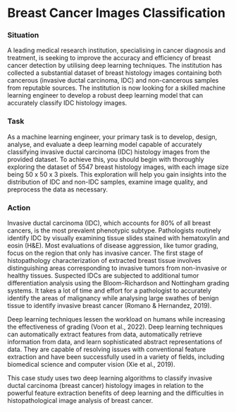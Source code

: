 # Breast Cancer Images Classification

### Situation

A leading medical research institution, specialising in cancer diagnosis and treatment, is seeking to improve the accuracy and efficiency of breast cancer detection by utilising deep learning techniques. The institution has collected a substantial dataset of breast histology images containing both cancerous (invasive ductal carcinoma, IDC) and non-cancerous samples from reputable sources. The institution is now looking for a skilled machine learning engineer to develop a robust deep learning model that can accurately classify IDC histology images.

### Task

As a machine learning engineer, your primary task is to develop, design, analyse, and evaluate a deep learning model capable of accurately classifying invasive ductal carcinoma (IDC) histology images from the provided dataset. To achieve this, you should begin with thoroughly exploring the dataset of 5547 breast histology images, with each image size being 50 x 50 x 3 pixels. This exploration will help you gain insights into the distribution of IDC and non-IDC samples, examine image quality, and preprocess the data as necessary.

### Action

Invasive ductal carcinoma (IDC), which accounts for 80% of all breast cancers, is the most prevalent phenotypic subtype. Pathologists routinely identify IDC by visually examining tissue slides stained with hematoxylin and eosin (H&E). Most evaluations of disease aggression, like tumor grading, focus on the region that only has invasive cancer. The first stage of histopathology characterization of extracted breast tissue involves distinguishing areas corresponding to invasive tumors from non-invasive or healthy tissues. Suspected IDCs are subjected to additional tumor differentiation analysis using the Bloom-Richardson and Nottingham grading systems. It takes a lot of time and effort for a pathologist to accurately identify the areas of malignancy while analysing large swathes of benign tissue to identify invasive breast cancer (Romano & Hernandez, 2019).

Deep learning techniques lessen the workload on humans while increasing the effectiveness of grading (Voon et al., 2022). Deep learning techniques can automatically extract features from data, automatically retrieve information from data, and learn sophisticated abstract representations of data. They are capable of resolving issues with conventional feature extraction and have been successfully used in a variety of fields, including biomedical science and computer vision (Xie et al., 2019).

This case study uses two deep learning algorithms to classify invasive ductal carcinoma (breast cancer) histology images in relation to the powerful feature extraction benefits of deep learning and the difficulties in histopathological image analysis of breast cancer.
